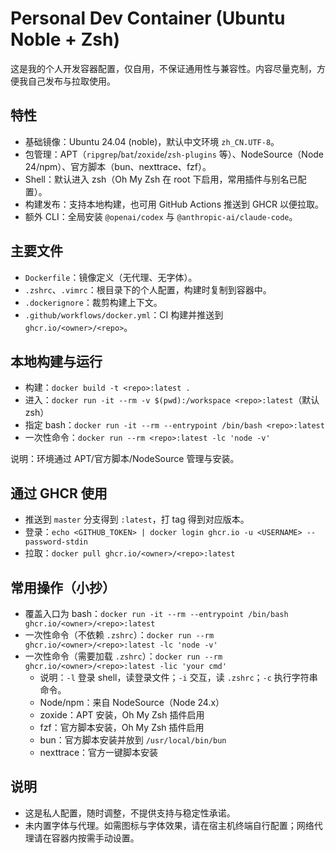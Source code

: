 # Personal Dev Container (Ubuntu Noble + Zsh)

这是我的个人开发容器配置，仅自用，不保证通用性与兼容性。内容尽量克制，方便我自己发布与拉取使用。

## 特性
- 基础镜像：Ubuntu 24.04 (noble)，默认中文环境 `zh_CN.UTF-8`。
- 包管理：APT（`ripgrep`/`bat`/`zoxide`/`zsh-plugins` 等）、NodeSource（Node 24/npm）、官方脚本（bun、nexttrace、fzf）。
- Shell：默认进入 zsh（Oh My Zsh 在 root 下启用，常用插件与别名已配置）。
- 构建发布：支持本地构建，也可用 GitHub Actions 推送到 GHCR 以便拉取。
- 额外 CLI：全局安装 `@openai/codex` 与 `@anthropic-ai/claude-code`。

## 主要文件
- `Dockerfile`：镜像定义（无代理、无字体）。
- `.zshrc`、`.vimrc`：根目录下的个人配置，构建时复制到容器中。
- `.dockerignore`：裁剪构建上下文。
- `.github/workflows/docker.yml`：CI 构建并推送到 `ghcr.io/<owner>/<repo>`。

## 本地构建与运行
- 构建：`docker build -t <repo>:latest .`
- 进入：`docker run -it --rm -v $(pwd):/workspace <repo>:latest`（默认 zsh）
- 指定 bash：`docker run -it --rm --entrypoint /bin/bash <repo>:latest`
- 一次性命令：`docker run --rm <repo>:latest -lc 'node -v'`

说明：环境通过 APT/官方脚本/NodeSource 管理与安装。

## 通过 GHCR 使用
- 推送到 `master` 分支得到 `:latest`，打 tag 得到对应版本。
- 登录：`echo <GITHUB_TOKEN> | docker login ghcr.io -u <USERNAME> --password-stdin`
- 拉取：`docker pull ghcr.io/<owner>/<repo>:latest`

## 常用操作（小抄）
- 覆盖入口为 bash：`docker run -it --rm --entrypoint /bin/bash ghcr.io/<owner>/<repo>:latest`
- 一次性命令（不依赖 `.zshrc`）：`docker run --rm ghcr.io/<owner>/<repo>:latest -lc 'node -v'`
- 一次性命令（需要加载 `.zshrc`）：`docker run --rm ghcr.io/<owner>/<repo>:latest -lic 'your cmd'`
  - 说明：`-l` 登录 shell，读登录文件；`-i` 交互，读 `.zshrc`；`-c` 执行字符串命令。
  - Node/npm：来自 NodeSource（Node 24.x）
  - zoxide：APT 安装，Oh My Zsh 插件启用
  - fzf：官方脚本安装，Oh My Zsh 插件启用
  - bun：官方脚本安装并放到 `/usr/local/bin/bun`
  - nexttrace：官方一键脚本安装

## 说明
- 这是私人配置，随时调整，不提供支持与稳定性承诺。
- 未内置字体与代理。如需图标与字体效果，请在宿主机终端自行配置；网络代理请在容器内按需手动设置。

